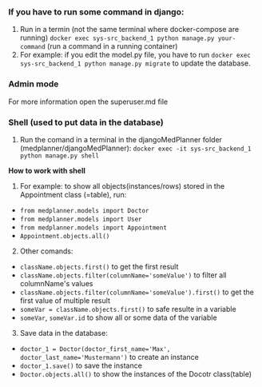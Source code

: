 ### If you have to run some command in django:

1. Run in a termin (not the same terminal where docker-compose are running) 
`docker exec sys-src_backend_1 python manage.py your-command` (run a command in a running container)
2. For example: if you edit the model.py file, you have to run 
`docker exec sys-src_backend_1 python manage.py migrate` to update the database.


### Admin mode
For more information open the superuser.md file

### Shell (used to put data in the database)
1. Run the comand in a terminal in the djangoMedPlanner folder (medplanner/djangoMedPlanner):
`docker exec -it sys-src_backend_1 python manage.py shell`

**How to work with shell**
1. For example: to show all objects(instances/rows) stored in the Appointment class (=table), run:
* `from medplanner.models import Doctor`
* `from medplanner.models import User`
* `from medplanner.models import Appointment`
* `Appointment.objects.all()`
2. Other comands:
* `className.objects.first()` to get the first result
* `className.objects.filter(columnName='someValue')` to filter all columnName's values
* `className.objects.filter(columnName='someValue').first()` to get the first value of multiple result
* `someVar = className.objects.first()` to safe resulte in a variable
* `someVar`, `someVar.id` to show all or some data of the variable 
3. Save data in the database:
* `doctor_1 = Doctor(doctor_first_name='Max', doctor_last_name='Mustermann')` to create an instance
* `doctor_1.save()` to save the instance 
* `Doctor.objects.all()` to show the instances of the Docotr class(table)